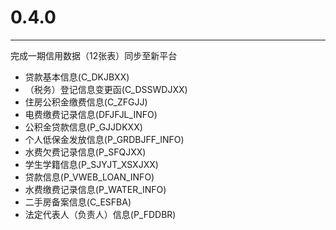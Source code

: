 # 0.4.0

---

完成一期信用数据（12张表）同步至新平台

* 贷款基本信息(C_DKJBXX)
* （税务）登记信息变更函(C_DSSWDJXX)
* 住房公积金缴费信息(C_ZFGJJ)
* 电费缴费记录信息(DFJFJL_INFO)
* 公积金贷款信息(P_GJJDKXX)
* 个人低保金发放信息(P_GRDBJFF_INFO)
* 水费欠费记录信息(P_SFQJXX)
* 学生学籍信息(P_SJYJT_XSXJXX)
* 贷款信息(P_VWEB_LOAN_INFO)
* 水费缴费记录信息(P_WATER_INFO)
* 二手房备案信息(C_ESFBA)
* 法定代表人（负责人）信息(P_FDDBR)